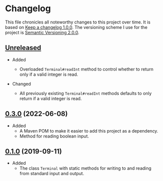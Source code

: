 # Changelog

This file chronicles all noteworthy changes to this project over time. It is based on [Keep a changelog 1.0.0](https://keepachangelog.com/en/1.0.0/). The versioning scheme I use for the project is [Semantic Versioning 2.0.0](https://semver.org/).

## [Unreleased]

-   Added
    -   Overloaded `Terminal#readInt` method to control whether to return only if a valid integer is read.

-   Changed
    -   All previously existing `Terminal#readInt` methods defaults to only return if a valid integer is read.


## [0.3.0] (2022-06-08)

* Added
  * A Maven POM to make it easier to add this project as a dependency.
  * Method for reading boolean input.

## [0.1.0] (2019-09-11)

* Added
  * The class `Terminal` with static methods for writing to and reading from standard input and output.

[unreleased]: https://github.com/olivertwistor/java-tui/compare/0.3.0...HEAD
[0.3.0]: https://github.com/olivertwistor/java-tui/compare/0.1.0...0.3.0

[0.1.0]: https://github.com/olivertwistor/java-tui/compare/b623b326cf71af3bf9767e909105f9e1e3dde283...0.1.0
